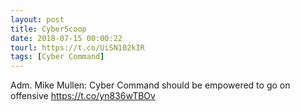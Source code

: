 ```yaml
---
layout: post
title: CyberScoop
date: 2018-07-15 00:00:22
tourl: https://t.co/UiSN102kIR
tags: [Cyber Command]
---
```

Adm. Mike Mullen: Cyber Command should be empowered to go on offensive https://t.co/yn836wTBOv